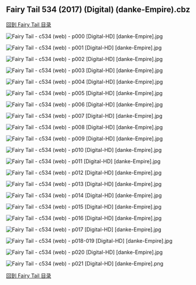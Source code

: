 ## Fairy Tail 534 (2017) (Digital) (danke-Empire).cbz


[回到 Fairy Tail 目录](https://github.com/alicewish/markdown/blob/master/series/Fairy-Tail.md)


![Fairy Tail - c534 (web) - p000 [Digital-HD] [danke-Empire].jpg](https://wx1.sinaimg.cn/large/6a9fdecagy1fpfrvt2697j21j82cwnpd.jpg)

![Fairy Tail - c534 (web) - p001 [Digital-HD] [danke-Empire].jpg](https://wx1.sinaimg.cn/large/6a9fdecagy1fpfrvyf0lhj21kl2cw1kx.jpg)

![Fairy Tail - c534 (web) - p002 [Digital-HD] [danke-Empire].jpg](https://wx1.sinaimg.cn/large/6a9fdecagy1fpfrw3sgg5j21kl2cw7wh.jpg)

![Fairy Tail - c534 (web) - p003 [Digital-HD] [danke-Empire].jpg](https://wx1.sinaimg.cn/large/6a9fdecagy1fpfrw9kgn4j21kl2cwhdt.jpg)

![Fairy Tail - c534 (web) - p004 [Digital-HD] [danke-Empire].jpg](https://wx1.sinaimg.cn/large/6a9fdecagy1fpfrwejfavj21kl2cwb29.jpg)

![Fairy Tail - c534 (web) - p005 [Digital-HD] [danke-Empire].jpg](https://wx1.sinaimg.cn/large/6a9fdecagy1fpfrwl2ckvj21kl2cwqv5.jpg)

![Fairy Tail - c534 (web) - p006 [Digital-HD] [danke-Empire].jpg](https://wx1.sinaimg.cn/large/6a9fdecagy1fpfrwq9ytpj21kl2cw1kx.jpg)

![Fairy Tail - c534 (web) - p007 [Digital-HD] [danke-Empire].jpg](https://wx1.sinaimg.cn/large/6a9fdecagy1fpfrx13pchj21kl2cwkjl.jpg)

![Fairy Tail - c534 (web) - p008 [Digital-HD] [danke-Empire].jpg](https://wx1.sinaimg.cn/large/6a9fdecagy1fpfrx6kq5hj21kl2cw1kl.jpg)

![Fairy Tail - c534 (web) - p009 [Digital-HD] [danke-Empire].jpg](https://wx1.sinaimg.cn/large/6a9fdecagy1fpfrxclgwoj21kl2cwkjl.jpg)

![Fairy Tail - c534 (web) - p010 [Digital-HD] [danke-Empire].jpg](https://wx1.sinaimg.cn/large/6a9fdecagy1fpfrxjmwz8j21kl2cwnpd.jpg)

![Fairy Tail - c534 (web) - p011 [Digital-HD] [danke-Empire].jpg](https://wx1.sinaimg.cn/large/6a9fdecagy1fpfrxp3aelj21kl2cw1kx.jpg)

![Fairy Tail - c534 (web) - p012 [Digital-HD] [danke-Empire].jpg](https://wx1.sinaimg.cn/large/6a9fdecagy1fpfrxzj4chj21kl2cwkjl.jpg)

![Fairy Tail - c534 (web) - p013 [Digital-HD] [danke-Empire].jpg](https://wx1.sinaimg.cn/large/6a9fdecagy1fpfry61adtj21kl2cwb29.jpg)

![Fairy Tail - c534 (web) - p014 [Digital-HD] [danke-Empire].jpg](https://wx1.sinaimg.cn/large/6a9fdecagy1fpfryb86aoj21kl2cwb29.jpg)

![Fairy Tail - c534 (web) - p015 [Digital-HD] [danke-Empire].jpg](https://wx1.sinaimg.cn/large/6a9fdecagy1fpfryha6b3j21kl2cw4qp.jpg)

![Fairy Tail - c534 (web) - p016 [Digital-HD] [danke-Empire].jpg](https://wx1.sinaimg.cn/large/6a9fdecagy1fpfryncnz9j21kl2cwhdt.jpg)

![Fairy Tail - c534 (web) - p017 [Digital-HD] [danke-Empire].jpg](https://wx1.sinaimg.cn/large/6a9fdecagy1fpfryrv1fij21kl2cwkjl.jpg)

![Fairy Tail - c534 (web) - p018-019 [Digital-HD] [danke-Empire].jpg](https://wx1.sinaimg.cn/large/6a9fdecagy1fpfrz0mo6qj21kw16ob2a.jpg)

![Fairy Tail - c534 (web) - p020 [Digital-HD] [danke-Empire].jpg](https://wx1.sinaimg.cn/large/6a9fdecagy1fpfrz8b22dj21kl2cwx6p.jpg)

![Fairy Tail - c534 (web) - p021 [Digital-HD] [danke-Empire].png](https://wx1.sinaimg.cn/large/6a9fdecagy1fokqnzq970j21kl2cw0np.jpg)

[回到 Fairy Tail 目录](https://github.com/alicewish/markdown/blob/master/series/Fairy-Tail.md)

